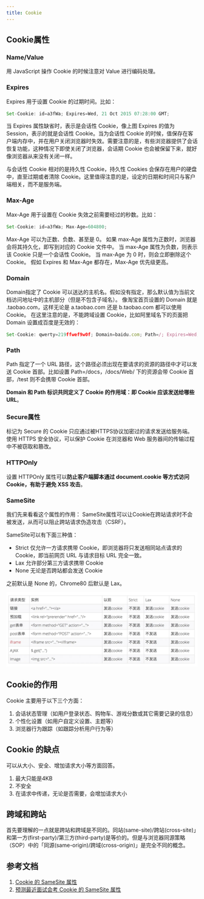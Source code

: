 ```yaml
---
title: Cookie
---
```



## Cookie属性
### Name/Value
用 JavaScript 操作 Cookie 的时候注意对 Value 进行编码处理。
### Expires
Expires 用于设置 Cookie 的过期时间。比如：
```js
Set-Cookie: id=a3fWa; Expires=Wed, 21 Oct 2015 07:28:00 GMT;
```
当 Expires 属性缺省时，表示是会话性 Cookie，像上图 Expires 的值为 Session，表示的就是会话性 Cookie。当为会话性 Cookie 的时候，值保存在客户端内存中，并在用户关闭浏览器时失效。需要注意的是，有些浏览器提供了会话恢复功能，这种情况下即使关闭了浏览器，会话期 Cookie 也会被保留下来，就好像浏览器从来没有关闭一样。

与会话性 Cookie 相对的是持久性 Cookie，持久性 Cookies 会保存在用户的硬盘中，直至过期或者清除 Cookie。这里值得注意的是，设定的日期和时间只与客户端相关，而不是服务端。
### Max-Age
Max-Age 用于设置在 Cookie 失效之前需要经过的秒数。比如：
```js
Set-Cookie: id=a3fWa; Max-Age=604800;
```
Max-Age 可以为正数、负数、甚至是 0。
如果 max-Age 属性为正数时，浏览器会将其持久化，即写到对应的 Cookie 文件中。
当 max-Age 属性为负数，则表示该 Cookie 只是一个会话性 Cookie。
当 max-Age 为 0 时，则会立即删除这个 Cookie。
假如 Expires 和 Max-Age 都存在，Max-Age 优先级更高。
### Domain
Domain指定了 Cookie 可以送达的主机名。假如没有指定，那么默认值为当前文档访问地址中的主机部分（但是不包含子域名）。
像淘宝首页设置的 Domain 就是 .taobao.com，这样无论是 a.taobao.com 还是 b.taobao.com 都可以使用 Cookie。
在这里注意的是，不能跨域设置 Cookie，比如阿里域名下的页面把 Domain 设置成百度是无效的：
```js
Set-Cookie: qwerty=219ffwef9w0f; Domain=baidu.com; Path=/; Expires=Wed, 30 Aug 2020 00:00:00 GMT
```
### Path
Path 指定了一个 URL 路径，这个路径必须出现在要请求的资源的路径中才可以发送 Cookie 首部。比如设置 Path=/docs，/docs/Web/ 下的资源会带 Cookie 首部，/test 则不会携带 Cookie 首部。

**Domain 和 Path 标识共同定义了 Cookie 的作用域：即 Cookie 应该发送给哪些 URL**。

### Secure属性
标记为 Secure 的 Cookie 只应通过被HTTPS协议加密过的请求发送给服务端。使用 HTTPS 安全协议，可以保护 Cookie 在浏览器和 Web 服务器间的传输过程中不被窃取和篡改。
### HTTPOnly
设置 HTTPOnly 属性可以**防止客户端脚本通过 document.cookie 等方式访问 Cookie，有助于避免 XSS 攻击**。
### SameSite
我们先来看看这个属性的作用：
SameSite属性可以让Cookie在跨站请求时不会被发送，从而可以阻止跨站请求伪造攻击（CSRF）。

SameSite可以有下面三种值：
* Strict 仅允许一方请求携带 Cookie，即浏览器将只发送相同站点请求的 Cookie，即当前网页 URL 与请求目标 URL 完全一致。
* Lax 允许部分第三方请求携带 Cookie
* None 无论是否跨站都会发送 Cookie

之前默认是 None 的，Chrome80 后默认是 Lax。

<img src="./assets/image-20200714191243715.png" alt="image-20200714191243715" style="zoom:50%;" />

## Cookie的作用
Cookie 主要用于以下三个方面：

1. 会话状态管理（如用户登录状态、购物车、游戏分数或其它需要记录的信息）
2. 个性化设置（如用户自定义设置、主题等）
3. 浏览器行为跟踪（如跟踪分析用户行为等）
## Cookie 的缺点
可以从大小、安全、增加请求大小等方面回答。

1. 最大只能是4KB
2. 不安全
3. 在请求中传递，无论是否需要，会增加请求大小
## 跨域和跨站
首先要理解的一点就是跨站和跨域是不同的。同站(same-site)/跨站(cross-site)」和第一方(first-party)/第三方(third-party)是等价的。但是与浏览器同源策略（SOP）中的「同源(same-origin)/跨域(cross-origin)」是完全不同的概念。


## 参考文档
1. [Cookie 的 SameSite 属性](http://www.ruanyifeng.com/blog/2019/09/cookie-samesite.html?utm_content=buffer67e06&utm_medium=social&utm_source=twitter.com&utm_campaign=buffer)
2. [预测最近面试会考 Cookie 的 SameSite 属性](https://juejin.im/post/5e718ecc6fb9a07cda098c2d)